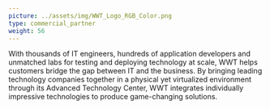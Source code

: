 ```yaml
---
picture: ../assets/img/WWT_Logo_RGB_Color.png
type: commercial_partner
weight: 56
---
```


With thousands of IT engineers, hundreds of application developers and unmatched labs for testing and deploying technology at scale, WWT helps customers bridge the gap between IT and the business. By bringing leading technology companies together in a physical yet virtualized environment through its Advanced Technology Center, WWT integrates individually impressive technologies to produce game-changing solutions.